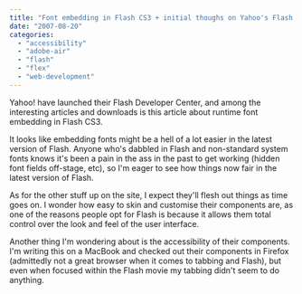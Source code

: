 ```yaml
---
title: "Font embedding in Flash CS3 + initial thoughs on Yahoo's Flash Developer Center"
date: "2007-08-20"
categories: 
  - "accessibility"
  - "adobe-air"
  - "flash"
  - "flex"
  - "web-development"
---
```


Yahoo! have launched their Flash Developer Center, and among the interesting articles and downloads is this article about runtime font embedding in Flash CS3.

It looks like embedding fonts might be a hell of a lot easier in the latest version of Flash. Anyone who's dabbled in Flash and non-standard system fonts knows it's been a pain in the ass in the past to get working (hidden font fields off-stage, etc), so I'm eager to see how things now fair in the latest version of Flash.

As for the other stuff up on the site, I expect they'll flesh out things as time goes on. I wonder how easy to skin and customise their components are, as one of the reasons people opt for Flash is because it allows them total control over the look and feel of the user interface.

Another thing I'm wondering about is the accessibility of their components. I'm writing this on a MacBook and checked out their components in Firefox (admittedly not a great browser when it comes to tabbing and Flash), but even when focused within the Flash movie my tabbing didn't seem to do anything.
